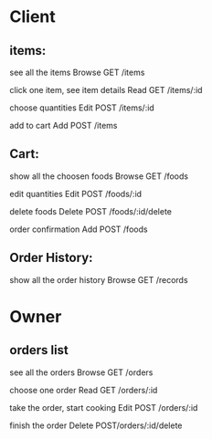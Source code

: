 # Client
## items:
see all the items
Browse  GET  /items

click one item, see item details
Read    GET  /items/:id

choose quantities
Edit POST /items/:id

add to cart
Add  POST  /items


## Cart:
show all the choosen foods
Browse  GET  /foods

edit quantities
Edit  POST  /foods/:id

delete foods
Delete  POST  /foods/:id/delete

order confirmation
Add  POST  /foods


## Order History:
show all the order history
Browse  GET /records


# Owner
## orders list
see all the orders
Browse  GET  /orders

choose one order
Read  GET  /orders/:id

take the order, start cooking
Edit  POST /orders/:id

finish the order
Delete  POST/orders/:id/delete





